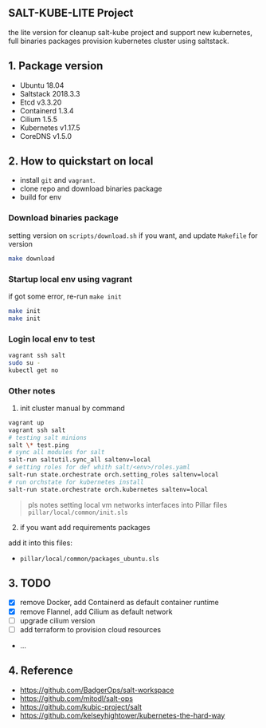 ## SALT-KUBE-LITE Project

the lite version for cleanup salt-kube project and support new kubernetes, full binaries packages provision kubernetes cluster using saltstack.

## 1. Package version

- Ubuntu 18.04
- Saltstack 2018.3.3
- Etcd v3.3.20
- Containerd 1.3.4
- Cilium 1.5.5
- Kubernetes v1.17.5
- CoreDNS v1.5.0

## 2. How to quickstart on local

- install `git` and `vagrant`.
- clone repo and download binaries package
- build for env

### Download binaries package

setting version on `scripts/download.sh` if you want, and update `Makefile` for version

```bash
make download
```

### Startup local env using vagrant

if got some error, re-run `make init`

```bash
make init
make init
```

### Login local env to test

```bash
vagrant ssh salt
sudo su -
kubectl get no
```

### Other notes

1. init cluster manual by command

```bash
vagrant up
vagrant ssh salt
# testing salt minions
salt \* test.ping
# sync all modules for salt
salt-run saltutil.sync_all saltenv=local
# setting roles for def whith salt/<env>/roles.yaml
salt-run state.orchestrate orch.setting_roles saltenv=local
# run orchstate for kubernetes install
salt-run state.orchestrate orch.kubernetes saltenv=local
```

> pls notes setting local vm networks interfaces into Pillar files `pillar/local/common/init.sls`

2. if you want add requirements packages

add it into this files:

- `pillar/local/common/packages_ubuntu.sls`

## 3. TODO

- [x] remove Docker, add Containerd as default container runtime
- [x] remove Flannel, add Cilium as default network
- [ ] upgrade cilium version
- [ ] add terraform to provision cloud resources
- ...

## 4. Reference

- https://github.com/BadgerOps/salt-workspace
- https://github.com/mitodl/salt-ops
- https://github.com/kubic-project/salt
- https://github.com/kelseyhightower/kubernetes-the-hard-way
